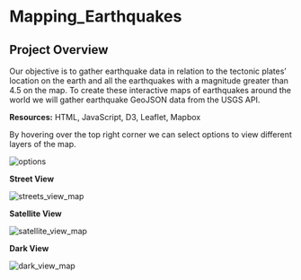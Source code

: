 # Mapping_Earthquakes

## Project Overview

Our objective is to gather earthquake data in relation to the tectonic plates’ location on the earth and all the earthquakes with a magnitude greater than 4.5 on the map. To create these interactive maps of earthquakes around the world we will gather earthquake GeoJSON data from the USGS API.

**Resources:** HTML, JavaScript, D3, Leaflet, Mapbox

By hovering over the top right corner we can select options to view different layers of the map.

![options](https://user-images.githubusercontent.com/95505596/160248209-591f0957-f082-459a-992a-61c4a4d08a5c.png)

**Street View**

![streets_view_map](https://user-images.githubusercontent.com/95505596/160248104-2f5029cf-ed69-4a12-b935-22d018c57e38.png)

**Satellite View**

![satellite_view_map](https://user-images.githubusercontent.com/95505596/160248146-c6006b1f-87b9-4d7b-9848-84b337306834.png)

**Dark View**

![dark_view_map](https://user-images.githubusercontent.com/95505596/160248165-69cb8f73-4722-4652-8ade-7a179a50377c.png)
